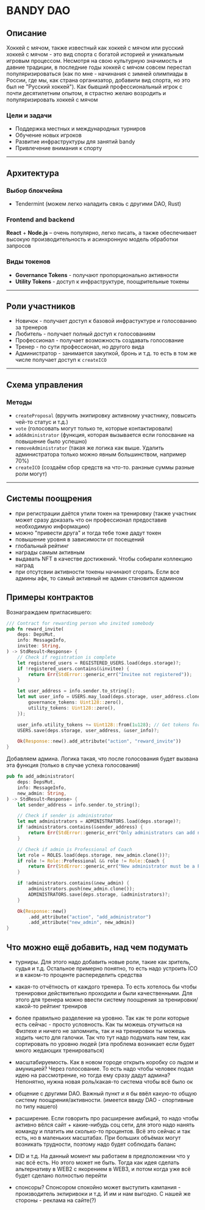 # BANDY DAO

## Описание
Хоккей с мячом, также известный как хоккей с мячом или русский хоккей с мячом - это вид спорта с богатой историей и уникальным игровым процессом. Несмотря на свою культурную значимость и давние традиции, в последние годы хоккей с мячом совсем перестал популяризироваться (как по мне - начинания с зимней олимпиады в России, где мы, как страна организатор, добавили вид спорта, но это был не "Русский хоккей"). Как бывший профессиональный игрок с почти десятилетним опытом, я страстно желаю возродить и популяризировать хоккей с мячом

### Цели и задачи
- Поддержка местных и международных турниров
- Обучение новых игроков
- Развитие инфраструктуры для занятий bandy
- Привлечение внимания к спорту

---

## Архитектура

### Выбор блокчейна

- Tendermint (можем легко наладить связь с другими DAO, Rust)

### Frontend and backend

**React** + **Node.js** – очень популярно, легко писать, а также обеспечивает высокую производительность и асинхронную модель обработки запросов

### Виды токенов

- **Governance Tokens** - получают пропорционально активности
- **Utility Tokens** - доступ к инфраструктуре, поощрительные токены

---

## Роли участников
- Новичок - получает доступ к базовой инфрастуктуре и голосованию за тренеров
- Любитель - получает полный доступ к голосованиям
- Профессионал - получает возможность создавать голосование
- Тренер - по сути профессионал, но другого вида
- Администратор - занимается закупкой, бронь и т.д. то есть в том же числе получает доступ к `createICO`

---

## Схема управления
### Методы
- `createProposal` (вручить экипировку активному участнику, повысить чей-то статус и т.д.)
- `vote` (голосовать могут только те, которые контактировали)
- `addAdministrator` (функция, которая вызывается если голосвание на повышение было успешно)
- `removeAdministrator` (такая же логика как выше. Удалить администратора только можно явным большинством, например 70%)
- `createICO` (создаём сбор средств на что-то. ранзные суммы разные роли могут)

--- 

## Системы поощрения
- при регистрации даётся утили токен на тренировку (также участник может сразу доказать что он профессионал предоставив необходимую информацию)
- можно "привести друга" и тогда тебе тоже дадут токен
- повышение уровня в зависимости от посещений
- глобальный рейтинг
- награды самым активным
- выдавать NFT в качестве достижений. Чтобы собирали коллекцию наград
- при отсутсвии активности токены начинают сгорать. Если все админы афк, то самый активный не админ становится админом

## Примеры контрактов

Вознаграждаем пригласившего:
```Rust
/// Contract for rewarding person who invited somebody
pub fn reward_invite(
    deps: DepsMut,
    info: MessageInfo,
    invitee: String,
) -> StdResult<Response> {
    // Check if registration is complete
    let registered_users = REGISTERED_USERS.load(deps.storage)?;
    if !registered_users.contains(&invitee) {
        return Err(StdError::generic_err("Invitee not registered"));
    }

    let user_address = info.sender.to_string();
    let mut user_info = USERS.may_load(deps.storage, user_address.clone())?.unwrap_or(TokenInfo {
        governance_tokens: Uint128::zero(),
        utility_tokens: Uint128::zero(),
    });

    user_info.utility_tokens += Uint128::from(1u128); // Get tokens for invitation
    USERS.save(deps.storage, user_address, &user_info)?;

    Ok(Response::new().add_attribute("action", "reward_invite"))
}
```

Добавляем админа. Логика такая, что после голосования будет вызвана эта функция (только в случае успеха голосования)

```Rust
pub fn add_administrator(
    deps: DepsMut,
    info: MessageInfo,
    new_admin: String,
) -> StdResult<Response> {
    let sender_address = info.sender.to_string();

    // Check if sender is administrator
    let mut administrators = ADMINISTRATORS.load(deps.storage)?;
    if !administrators.contains(&sender_address) {
        return Err(StdError::generic_err("Only administrators can add new administrators"));
    }

    // Check if admin is Professional of Coach
    let role = ROLES.load(deps.storage, new_admin.clone())?;
    if role != Role::Professional && role != Role::Coach {
        return Err(StdError::generic_err("New administrator must be a Professional or a Coach"));
    }

    if !administrators.contains(&new_admin) {
        administrators.push(new_admin.clone());
        ADMINISTRATORS.save(deps.storage, &administrators)?;
    }

    Ok(Response::new()
        .add_attribute("action", "add_administrator")
        .add_attribute("new_admin", new_admin))
}
```

## Что можно ещё добавить, над чем подумать
- турниры. Для этого надо добавить новые роли, такие как зритель, судья и т.д. Остальное примерно понятно, то есть надо устроить ICO и в каком-то проценте распеределить средства

- какая-то отчётность от каждого тренера. То есть хотелось бы чтобы тренировки действительно проходили и были качественными. Для этого для тренера можно ввести систему поощрения за тренировки/какой-то рейтинг трениров

- более правильно разделение на уровню. Так как те роли которые есть сейчас - просто условность. Как ты можешь отучиться на Физтехе и ничего не запомнить, так и на тренировки ты можешь ходить чисто для галочки. Так что тут надо подумать нам тем, как сортировать по уровню людей (эта проблема возникает если будет много жедающих тренироваться)

- масштабируемость. Как в новом городе открыть коробку со льдом и амуницией? Через голосование. То есть надо чтобы человек подал идею на рассмотрение, но тогда ему сразу дадут админа? Непонятно, нужна новая роль/какая-то система чтобы всё было ок

- общение с другими DAO. Важный пункт и я бы ввёл какую-то общую систему поощрения/активности. (имеется ввиду DAO - спортивные по типу нашего)

- расширение. Если говорить про расширение амбиций, то надо чтобы активно вёлся сайт + какие-нибудь соц сети, для этого надо нанять команду и платить им сколько-то процентов. Всё это сейчас и так есть, но в маленьких масштабах. При больших объёмах могут возникать трудности, поэтому надо будет соблюдать баланс

- DID и т.д. На данный момент мы работаем в предположении что у нас всё есть. Но этого может не быть. Тогда как идея сделать альтернативу в WEB2 с якорением в WEB3, и потом когда уже всё будет сделано полностью перейти

- спонсоры? Спонсором спокойно может выступить кампания - производитель экпиривоки и т.д. И им и нам выгодно. С нашей же стороны - реклама на сайте(?)
